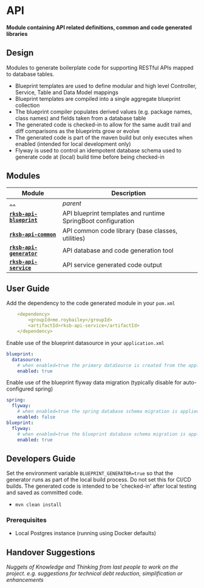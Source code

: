 # API

**Module containing API related definitions, common and code generated libraries**


## Design

Modules to generate boilerplate code for supporting RESTful APIs mapped to database tables.

* Blueprint templates are used to define modular and high level Controller, Service, Table and Data Model mappings
* Blueprint templates are compiled into a single aggregate blueprint collection
* The blueprint compiler populates derived values (e.g. package names, class names) and fields taken from a database table
* The generated code is checked-in to allow for the same audit trail and diff comparisons as the blueprints grow or evolve
* The generated code is part of the maven build but only executes when enabled (intended for local development only)
* Flyway is used to control an idempotent database schema used to generate code at (local) build time before being checked-in


## Modules

Module          | Description
--------------- | ------------- 
[**`..`**](../README.md) | *parent*
[**`rksb-api-blueprint`**](./rksb-api-blueprint/README.md)    |  API blueprint templates and runtime SpringBoot configuration
[**`rksb-api-common`**](./rksb-api-common/README.md)          |  API common code library (base classes, utilities)
[**`rksb-api-generator`**](./rksb-api-generator/README.md)    |  API database and code generation tool
[**`rksb-api-service`**](./rksb-api-service/README.md)        |  API service generated code output


## User Guide

Add the dependency to the code generated module in your `pom.xml`

```yaml
    <dependency>
        <groupId>me.roybailey</groupId>
        <artifactId>rksb-api-service</artifactId>
    </dependency>
```

Enable use of the blueprint datasource in your `application.xml`

```yaml
blueprint:
  datasource:
    # when enabled=true the primary dataSource is created from the application-blueprint.yml properties
    enabled: true
```

Enable use of the blueprint flyway data migration (typically disable for auto-configured spring)

```yaml
spring:
  flyway:
    # when enabled=true the spring database schema migration is applied to the flyway datasource
    enabled: false
blueprint:
  flyway:
    # when enabled=true the blueprint database schema migration is applied to the blueprint datasource
    enabled: true
```

## Developers Guide

Set the environment variable `BLUEPRINT_GENERATOR=true` so that the generator runs as part of the local build process.
Do not set this for CI/CD builds.  The generated code is intended to be 'checked-in' after local testing and saved
as committed code.

* `mvn clean install`

### Prerequisites

* Local Postgres instance (running using Docker defaults)


## Handover Suggestions

_Nuggets of Knowledge and Thinking from last people to work on the project._
_e.g. suggestions for technical debt reduction, simplification or enhancements_


